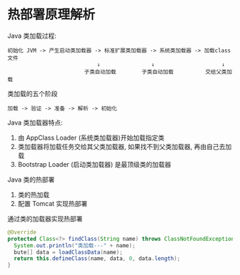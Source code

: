 # 热部署原理解析

Java 类加载过程: 
```text
初始化 JVM -> 产生启动类加载器 -> 标准扩展类加载器 -> 系统类加载器 -> 加载class文件
                            ↓                ↓                     ↓
                        子类自动加载        子类自动加载          交给父类加载
```

类加载的五个阶段
```text
加载 -> 验证 -> 准备 -> 解析 -> 初始化
```

Java 类加载器特点: 
1. 由 AppClass Loader (系统类加载器)开始加载指定类
2. 类加载器将加载任务交给其父类加载器, 如果找不到父类加载器, 再由自己去加载
3. Bootstrap Loader (启动类加载器) 是最顶级类的加载器

Java 类的热部署
1. 类的热加载
2. 配置 Tomcat 实现热部署

通过类的加载器实现热部署
```java
@Override
protected Class<?> findClass(String name) throws ClassNotFoundException  {
  System.out.println("类加载---" + name);
  bute[] data = loadClassData(name);
  return this.defineClass(name, data, 0, data.length);
}
```


